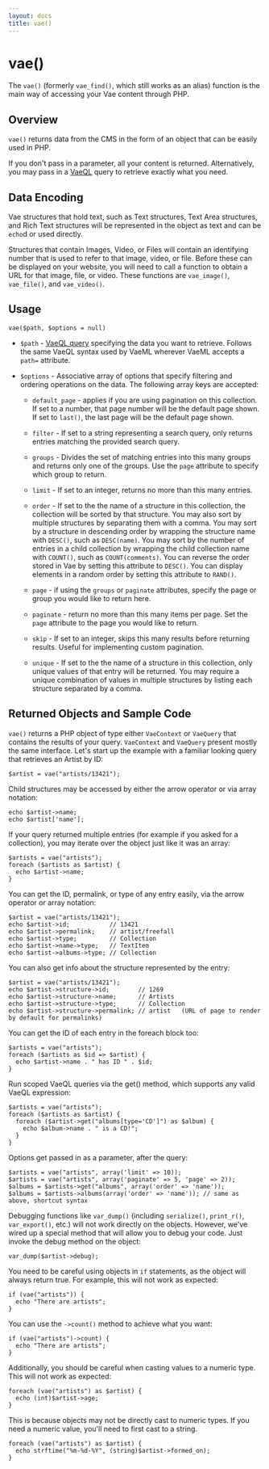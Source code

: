 ```yaml
---
layout: docs
title: vae()
---
```


# vae()

The `vae()` (formerly `vae_find()`, which still works as an alias)
function is the main way of accessing your Vae content through PHP.

## Overview

`vae()` returns data from the CMS in the form of an object that can be
easily used in PHP.

If you don't pass in a parameter, all your content is returned.
Alternatively, you may pass in a [VaeQL](#vaeql) query to retrieve
exactly what you need.

## Data Encoding

Vae structures that hold text, such as Text structures, Text Area
structures, and Rich Text structures will be represented in the object
as text and can be `echo`d or used directly.

Structures that contain Images, Video, or Files will contain an
identifying number that is used to refer to that image, video, or file.
Before these can be displayed on your website, you will need to call a
function to obtain a URL for that image, file, or video. These functions
are `vae_image()`, `vae_file()`, and `vae_video()`.

## Usage

`vae($path, $options = null)`

-   `$path` - [VaeQL query](#vaeql) specifying the data you want
    to retrieve. Follows the same VaeQL syntax used by VaeML wherever
    VaeML accepts a `path=` attribute.

-   `$options` - Associative array of options that specify filtering and
    ordering operations on the data. The following array keys are
    accepted:

    -   `default_page` - applies if you are using pagination on
        this collection. If set to a number, that page number will be
        the default page shown. If set to `last()`, the last page will
        be the default page shown.

    -   `filter` - If set to a string representing a search query, only
        returns entries matching the provided search query.

    -   `groups` - Divides the set of matching entries into this many
        groups and returns only one of the groups. Use the `page`
        attribute to specify which group to return.

    -   `limit` - If set to an integer, returns no more than this
        many entries.

    -   `order` - If set to the the name of a structure in this
        collection, the collection will be sorted by that structure. You
        may also sort by multiple structures by separating them with
        a comma. You may sort by a structure in descending order by
        wrapping the structure name with `DESC()`, such as `DESC(name)`.
        You may sort by the number of entries in a child collection by
        wrapping the child collection name with `COUNT()`, such as
        `COUNT(comments)`. You can reverse the order stored in Vae by
        setting this attribute to `DESC()`. You can display elements in
        a random order by setting this attribute to `RAND()`.

    -   `page` - if using the `groups` or `paginate` attributes, specify
        the page or group you would like to return here.

    -   `paginate` - return no more than this many items per page. Set
        the `page` attribute to the page you would like to return.

    -   `skip` - If set to an integer, skips this many results before
        returning results. Useful for implementing custom pagination.

    -   `unique` - If set to the the name of a structure in this
        collection, only unique values of that entry will be returned.
        You may require a unique combination of values in multiple
        structures by listing each structure separated by a comma.

## Returned Objects and Sample Code

`vae()` returns a PHP object of type either `VaeContext` or `VaeQuery`
that contains the results of your query. `VaeContext` and `VaeQuery`
present mostly the same interface. Let's start up the example with a
familiar looking query that retrieves an Artist by ID:

    $artist = vae("artists/13421");

Child structures may be accessed by either the arrow operator or via
array notation:

    echo $artist->name;
    echo $artist['name'];

If your query returned multiple entries (for example if you asked for a
collection), you may iterate over the object just like it was an array:

    $artists = vae("artists");
    foreach ($artists as $artist) {
      echo $artist->name;
    }

You can get the ID, permalink, or type of any entry easily, via the
arrow operator or array notation:

    $artist = vae("artists/13421");
    echo $artist->id;           // 13421
    echo $artist->permalink;    // artist/freefall
    echo $artist->type;         // Collection
    echo $artist->name->type;   // TextItem
    echo $artist->albums->type; // Collection

You can also get info about the structure represented by the entry:

    $artist = vae("artists/13421");
    echo $artist->structure->id;        // 1269
    echo $artist->structure->name;      // Artists
    echo $artist->structure->type;      // Collection
    echo $artist->structure->permalink; // artist   (URL of page to render by default for permalinks)

You can get the ID of each entry in the foreach block too:

    $artists = vae("artists");
    foreach ($artists as $id => $artist) {
      echo $artist->name . " has ID " . $id;
    }

Run scoped VaeQL queries via the get() method, which supports any valid
VaeQL expression:

    $artists = vae("artists");
    foreach ($artists as $artist) {
      foreach ($artist->get("albums[type='CD']") as $album) {
        echo $album->name . " is a CD!";
      }
    }

Options get passed in as a parameter, after the query:

    $artists = vae("artists", array('limit' => 10));
    $artists = vae("artists", array('paginate' => 5, 'page' => 2));
    $albums = $artists->get("albums", array('order' => 'name'));
    $albums = $artists->albums(array('order' => 'name')); // same as above, shortcut syntax

Debugging functions like `var_dump()` (including `serialize()`,
`print_r()`, `var_export()`, etc.) will not work directly on the
objects. However, we've wired up a special method that will allow you to
debug your code. Just invoke the debug method on the object:

    var_dump($artist->debug);

You need to be careful using objects in `if` statements, as the object
will always return true. For example, this will not work as expected:

    if (vae("artists")) {
      echo "There are artists";
    }

You can use the `->count()` method to achieve what you want:

    if (vae("artists")->count) {
      echo "There are artists";
    }

Additionally, you should be careful when casting values to a numeric
type. This will not work as expected:

    foreach (vae("artists") as $artist) {
      echo (int)$artist->age;
    }

This is because objects may not be directly cast to numeric types. If
you need a numeric value, you'll need to first cast to a string.

    foreach (vae("artists") as $artist) {
      echo strftime("%m-%d-%Y", (string)$artist->formed_on);
    }
